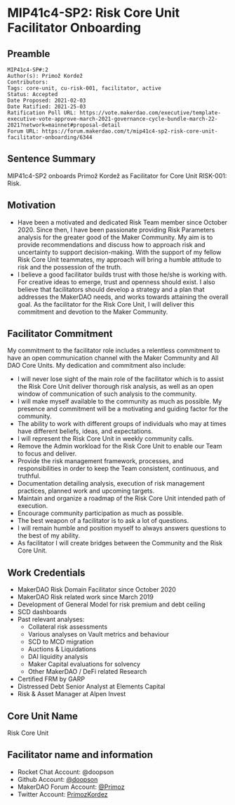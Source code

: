 # MIP41c4-SP2: Risk Core Unit Facilitator Onboarding

## Preamble

```
MIP41c4-SP#:2
Author(s): Primož Kordež
Contributors:
Tags: core-unit, cu-risk-001, facilitator, active
Status: Accepted
Date Proposed: 2021-02-03
Date Ratified: 2021-25-03
Ratification Poll URL: https://vote.makerdao.com/executive/template-executive-vote-approve-march-2021-governance-cycle-bundle-march-22-2021?network=mainnet#proposal-detail
Forum URL: https://forum.makerdao.com/t/mip41c4-sp2-risk-core-unit-facilitator-onboarding/6344
```

## Sentence Summary

MIP41c4-SP2 onboards Primož Kordež as Facilitator for Core Unit RISK-001: Risk.

## Motivation

- Have been a motivated and dedicated Risk Team member since October 2020. Since then, I have been passionate providing Risk Parameters analysis for the greater good of the Maker Community. My aim is to provide recommendations and discuss how to approach risk and uncertainty to support decision-making. With the support of my fellow Risk Core Unit teammates, my approach will bring a humble attitude to risk and the possession of the truth.
- I believe a good facilitator builds trust with those he/she is working with. For creative ideas to emerge, trust and openness should exist. I also believe that facilitators should develop a strategy and a plan that addresses the MakerDAO needs, and works towards attaining the overall goal. As the facilitator for the Risk Core Unit, I will deliver this commitment and devotion to the Maker Community.

## Facilitator Commitment

My commitment to the facilitator role includes a relentless commitment to have an open communication channel with the Maker Community and All DAO Core Units. My dedication and commitment also include:

- I will never lose sight of the main role of the facilitator which is to assist the Risk Core Unit deliver thorough risk analysis, as well as an open window of communication of such analysis to the community.
- I will make myself available to the community as much as possible. My presence and commitment will be a motivating and guiding factor for the community.
- The ability to work with different groups of individuals who may at times have different beliefs, ideas, and expectations.
- I will represent the Risk Core Unit in weekly community calls.
- Remove the Admin workload for the Risk Core Unit to enable our Team to focus and deliver.
- Provide the risk management framework, processes, and responsibilities in order to keep the Team consistent, continuous, and truthful.
- Documentation detailing analysis, execution of risk management practices, planned work and upcoming targets.
- Maintain and organize a roadmap of the Risk Core Unit intended path of execution.
- Encourage community participation as much as possible.
- The best weapon of a facilitator is to ask a lot of questions.
- I will remain humble and position myself to always answers questions to the best of my ability.
- As facilitator I will create bridges between the Community and the Risk Core Unit.

## Work Credentials

* MakerDAO Risk Domain Facilitator since October 2020
* MakerDAO Risk related work since March 2019
* Development of General Model for risk premium and debt ceiling
* SCD dashboards
* Past relevant analyses:
    * Collateral risk assessments
    * Various analyses on Vault metrics and behaviour
    * SCD to MCD migration
    * Auctions & Liquidations
    * DAI liquidity analysis
    * Maker Capital evaluations for solvency
    * Other MakerDAO / DeFi related Research
* Certified FRM by GARP
* Distressed Debt Senior Analyst at Elements Capital
* Risk & Asset Manager at Alpen Invest

## Core Unit Name

Risk Core Unit

## Facilitator name and information

* Rocket Chat Account: @doopson
* Github Account: [@doopson](https://github.com/doopson)
* MakerDAO Forum Account: [@Primoz](https://forum.makerdao.com/u/Primoz/summary)
* Twitter Account: [PrimozKordez](https://twitter.com/PrimozKordez)
